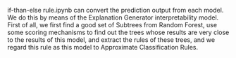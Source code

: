 if-than-else rule.ipynb can convert the prediction output from each model.
We do this by means of the Explanation Generator interpretability model.
First of all, we first find a good set of Subtrees from Random Forest, use some scoring mechanisms to find out the trees whose results are very close to the results of this model, and extract the rules of these trees, and we regard this rule as this model to Approximate Classification Rules.
